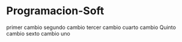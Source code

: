 # Programacion-Soft
primer cambio
segundo cambio
tercer cambio
cuarto cambio
Quinto cambio 
sexto cambio
uno
